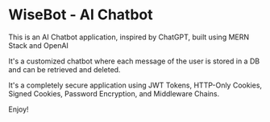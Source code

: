 # WiseBot - AI Chatbot

This is an AI Chatbot application, inspired by ChatGPT, built using MERN Stack and OpenAI

It's a customized chatbot where each message of the user is stored in a DB and can be retrieved and deleted.

It's a completely secure application using JWT Tokens, HTTP-Only Cookies, Signed Cookies, Password Encryption, and Middleware Chains.

Enjoy!
